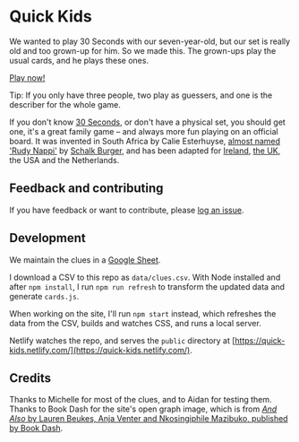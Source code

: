 # Quick Kids

We wanted to play 30 Seconds with our seven-year-old, but our set is really old and too grown-up for him. So we made this. The grown-ups play the usual cards, and he plays these ones.

[Play now!](https://quick-kids.netlify.com/)

Tip: If you only have three people, two play as guessers, and one is the describer for the whole game.

If you don't know [30 Seconds](https://en.wikipedia.org/wiki/30_Seconds_%28game%29), or don't have a physical set, you should get one, it's a great family game – and always more fun playing on an official board. It was invented in South Africa by Calie Esterhuyse, [almost named 'Rudy Nappi'](https://boereworsexpress.blogspot.com/2012/07/30-seconds-south-african-game.html?m=1) by [Schalk Burger](https://en.wikipedia.org/wiki/Schalk_Burger), and has been adapted for [Ireland](http://www.30seconds.ie/), [the UK](https://www.amazon.com/SmartGames-Seconds-Multi-Player-Board-Game/dp/B07YLZCHZZ/), the USA and the Netherlands.

## Feedback and contributing

If you have feedback or want to contribute, please [log an issue](https://github.com/arthurattwell/quick-kids/issues/new).

## Development

We maintain the clues in a [Google Sheet](https://docs.google.com/spreadsheets/d/1dDswbV5O-VVTHNIRhtP-fa-pZOlWYPqMVDMmPtua_EM/edit?usp=sharing).

I download a CSV to this repo as `data/clues.csv`. With Node installed and after `npm install`, I run `npm run refresh` to transform the updated data and generate `cards.js`.

When working on the site, I'll run `npm start` instead, which refreshes the data from the CSV, builds and watches CSS, and runs a local server.

Netlify watches the repo, and serves the `public` directory at [https://quick-kids.netlify.com/](https://quick-kids.netlify.com/).

## Credits

Thanks to Michelle for most of the clues, and to Aidan for testing them. Thanks to Book Dash for the site's open graph image, which is from [*And Also* by Lauren Beukes, Anja Venter and Nkosingiphile Mazibuko, published by Book Dash](https://bookdash.org/books/also-anja-venter-nkosingiphile-mazibuko-lauren-beukes/).
